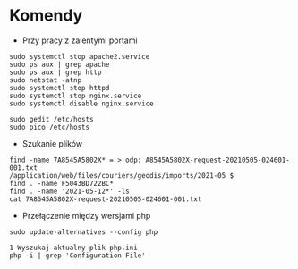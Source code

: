 # Komendy

* Przy pracy z zaientymi portami 

```shell
sudo systemctl stop apache2.service
sudo ps aux | grep apache
sudo ps aux | grep http
sudo netstat -atnp
sudo systemctl stop httpd
sudo systemctl stop nginx.service
sudo systemctl disable nginx.service
```


```shell
sudo gedit /etc/hosts
sudo pico /etc/hosts
```

* Szukanie plików 
```shell
find -name 7A8545A5802X* = > odp: A8545A5802X-request-20210505-024601-001.txt
/application/web/files/couriers/geodis/imports/2021-05 $ 
find . -name F5043BD722BC*
find . -name '2021-05-12*' -ls
cat 7A8545A5802X-request-20210505-024601-001.txt

```

* Przełączenie między wersjami php
```shell
sudo update-alternatives --config php
```

```shell
1 Wyszukaj aktualny plik php.ini
php -i | grep 'Configuration File'
```
